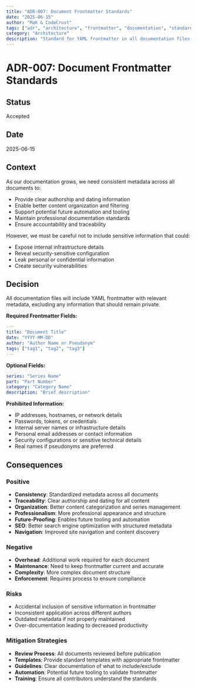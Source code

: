 ```yaml
---
title: "ADR-007: Document Frontmatter Standards"
date: "2025-06-15"
author: "MaK & CodeCrust"
tags: ["adr", "architecture", "frontmatter", "documentation", "standards", "metadata"]
category: "Architecture"
description: "Standard for YAML frontmatter in all documentation files with security considerations"
---
```


# ADR-007: Document Frontmatter Standards

## Status
Accepted

## Date
2025-06-15

## Context
As our documentation grows, we need consistent metadata across all documents to:
- Provide clear authorship and dating information
- Enable better content organization and filtering
- Support potential future automation and tooling
- Maintain professional documentation standards
- Ensure accountability and traceability

However, we must be careful not to include sensitive information that could:
- Expose internal infrastructure details
- Reveal security-sensitive configuration
- Leak personal or confidential information
- Create security vulnerabilities

## Decision
All documentation files will include YAML frontmatter with relevant metadata, excluding any information that should remain private.

**Required Frontmatter Fields:**
```yaml
---
title: "Document Title"
date: "YYYY-MM-DD"
author: "Author Name or Pseudonym"
tags: ["tag1", "tag2", "tag3"]
---
```

**Optional Fields:**
```yaml
series: "Series Name"
part: "Part Number"
category: "Category Name"
description: "Brief description"
```

**Prohibited Information:**
- IP addresses, hostnames, or network details
- Passwords, tokens, or credentials
- Internal server names or infrastructure details
- Personal email addresses or contact information
- Security configurations or sensitive technical details
- Real names if pseudonyms are preferred

## Consequences

### Positive
- **Consistency**: Standardized metadata across all documents
- **Traceability**: Clear authorship and dating for all content
- **Organization**: Better content categorization and series management
- **Professionalism**: More professional appearance and structure
- **Future-Proofing**: Enables future tooling and automation
- **SEO**: Better search engine optimization with structured metadata
- **Navigation**: Improved site navigation and content discovery

### Negative
- **Overhead**: Additional work required for each document
- **Maintenance**: Need to keep frontmatter current and accurate
- **Complexity**: More complex document structure
- **Enforcement**: Requires process to ensure compliance

### Risks
- Accidental inclusion of sensitive information in frontmatter
- Inconsistent application across different authors
- Outdated metadata if not properly maintained
- Over-documentation leading to decreased productivity

### Mitigation Strategies
- **Review Process**: All documents reviewed before publication
- **Templates**: Provide standard templates with appropriate frontmatter
- **Guidelines**: Clear documentation of what to include/exclude
- **Automation**: Potential future tooling to validate frontmatter
- **Training**: Ensure all contributors understand the standards